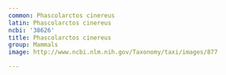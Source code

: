```yaml
---
common: Phascolarctos cinereus
latin: Phascolarctos cinereus
ncbi: '38626'
title: Phascolarctos cinereus
group: Mammals
image: http://www.ncbi.nlm.nih.gov/Taxonomy/taxi/images/877

---
```

